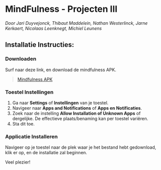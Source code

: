 # MindFulness - Projecten III
###### Door Jari Duyvejonck, Thibaut Maddelein, Nathan Westerlinck, Jarne Kerkaert, Nicolaas Leenknegt, Michiel Leunens

## Installatie Instructies: 
### Downloaden

Surf naar deze link, en download de mindfulness APK.
> [Mindfulness APK](http://www.example.com/)


### Toestel Instellingen

1. Ga naar **Settings** of **Instellingen** van je toestel.
2. Navigeer naar **Apps and Notifications** of **Apps en Notificaties**.
3. Zoek naar de instelling **Allow Installation of Unknown Apps** of dergelijke. De effectieve plaats/benaming kan per toestel variëren.
4. Sta dit toe.


### Applicatie Installeren

Navigeer op je toestel naar de plek waar je het bestand hebt gedownload, klik er op, en de installatie zal beginnen.



Veel plezier!
